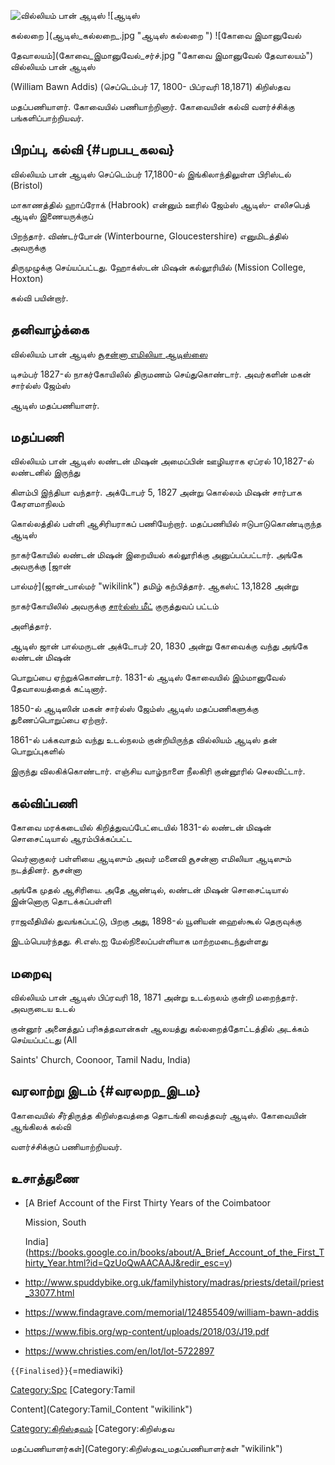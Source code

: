 ![வில்லியம் பான் ஆடிஸ்](William_Bawn_Addis.jpg "வில்லியம் பான் ஆடிஸ்") ![ஆடிஸ்
கல்லறை ](ஆடிஸ்_கல்லறை_.jpg "ஆடிஸ் கல்லறை ") ![கோவை இமானுவேல்
தேவாலயம்](கோவை_இமானுவேல்_சர்ச்.jpg "கோவை இமானுவேல் தேவாலயம்") வில்லியம் பான் ஆடிஸ்
(William Bawn Addis) (செப்டெம்பர் 17, 1800- பிப்ரவரி 18,1871) கிறிஸ்தவ
மதப்பணியாளர். கோவையில் பணியாற்றினார். கோவையின் கல்வி வளர்ச்சிக்கு பங்களிப்பாற்றியவர்.

## பிறப்பு, கல்வி {#பறபப_கலவ}

வில்லியம் பான் ஆடிஸ் செப்டெம்பர் 17,1800-ல் இங்கிலாந்திலுள்ள பிரிஸ்டல் (Bristol)
மாகாணத்தில் ஹாப்ரோக் (Habrook) என்னும் ஊரில் ஜேம்ஸ் ஆடிஸ்- எலிசபெத் ஆடிஸ் இணையருக்குப்
பிறந்தார். விண்டர்போன் (Winterbourne, Gloucestershire) எனுமிடத்தில் அவருக்கு
திருமுழுக்கு செய்யப்பட்டது. ஹோக்ஸ்டன் மிஷன் கல்லூரியில் (Mission College, Hoxton)
கல்வி பயின்றார்.

## தனிவாழ்க்கை

வில்லியம் பான் ஆடிஸ் [சூசன்னா எமிலியா ஆடிஸ்ஸ](சூசன்னா_எமிலியா_ஆடிஸ் "wikilink")ை
டிசம்பர் 1827-ல் நாகர்கோயிலில் திருமணம் செய்துகொண்டார். அவர்களின் மகன் சார்ல்ஸ் ஜேம்ஸ்
ஆடிஸ் மதப்பணியாளர்.

## மதப்பணி

வில்லியம் பான் ஆடிஸ் லண்டன் மிஷன் அமைப்பின் ஊழியராக ஏப்ரல் 10,1827-ல் லண்டனில் இருந்து
கிளம்பி இந்தியா வந்தார். அக்டோபர் 5, 1827 அன்று கொல்லம் மிஷன் சார்பாக கேரளமாநிலம்
கொல்லத்தில் பள்ளி ஆசிரியராகப் பணியேற்றார். மதப்பணியில் ஈடுபாடுகொண்டிருந்த ஆடிஸ்
நாகர்கோயில் லண்டன் மிஷன் இறையியல் கல்லூரிக்கு அனுப்பப்பட்டார். அங்கே அவருக்கு [ஜான்
பால்மர்](ஜான்_பால்மர் "wikilink") தமிழ் கற்பித்தார். ஆகஸ்ட் 13,1828 அன்று
நாகர்கோயிலில் அவருக்கு [சார்ல்ஸ் மீட்](சார்ல்ஸ்_மீட் "wikilink") குருத்துவப் பட்டம்
அளித்தார்.

ஆடிஸ் ஜான் பால்மருடன் அக்டோபர் 20, 1830 அன்று கோவைக்கு வந்து அங்கே லண்டன் மிஷன்
பொறுப்பை ஏற்றுக்கொண்டார். 1831-ல் ஆடிஸ் கோவையில் இம்மானுவேல் தேவாலயத்தைக் கட்டினார்.

1850-ல் ஆடிஸின் மகன் சார்ல்ஸ் ஜேம்ஸ் ஆடிஸ் மதப்பணிகளுக்கு துணைப்பொறுப்பை ஏற்றார்.
1861-ல் பக்கவாதம் வந்து உடல்நலம் குன்றியிருந்த வில்லியம் ஆடிஸ் தன் பொறுப்புகளில்
இருந்து விலகிக்கொண்டார். எஞ்சிய வாழ்நாளை நீலகிரி குன்னூரில் செலவிட்டார்.

## கல்விப்பணி

கோவை மரக்கடையில் கிறித்துவப்பேட்டையில் 1831-ல் லண்டன் மிஷன் சொசைட்டியால் ஆரம்பிக்கப்பட்ட
வெர்னாகுலர் பள்ளியை ஆடிஸும் அவர் மனைவி சூசன்னா எமிலியா ஆடிஸும் நடத்தினர். சூசன்னா
அங்கே முதல் ஆசிரியை. அதே ஆண்டில், லண்டன் மிஷன் சொசைட்டியால் இன்னொரு தொடக்கப்பள்ளி
ராஜவீதியில் துவங்கப்பட்டு, பிறகு அது, 1898-ல் யூனியன் ஹைஸ்கூல் தெருவுக்கு
இடம்பெயர்ந்தது. சி.எஸ்.ஐ மேல்நிலைப்பள்ளியாக மாற்றமடைந்துள்ளது

## மறைவு

வில்லியம் பான் ஆடிஸ் பிப்ரவரி 18, 1871 அன்று உடல்நலம் குன்றி மறைந்தார். அவருடைய உடல்
குன்னூர் அனைத்துப் பரிசுத்தவான்கள் ஆலயத்து கல்லறைத்தோட்டத்தில் அடக்கம் செய்யப்பட்டது (All
Saints\' Church, Coonoor, Tamil Nadu, India)

## வரலாற்று இடம் {#வரலறற_இடம}

கோவையில் சீர்திருத்த கிறிஸ்தவத்தை தொடங்கி வைத்தவர் ஆடிஸ். கோவையின் ஆங்கிலக் கல்வி
வளர்ச்சிக்குப் பணியாற்றியவர்.

## உசாத்துணை

-   [A Brief Account of the First Thirty Years of the Coimbatoor
    Mission, South
    India](https://books.google.co.in/books/about/A_Brief_Account_of_the_First_Thirty_Year.html?id=QzUoQwAACAAJ&redir_esc=y)
-   <http://www.spuddybike.org.uk/familyhistory/madras/priests/detail/priest_33077.html>
-   <https://www.findagrave.com/memorial/124855409/william-bawn-addis>
-   <https://www.fibis.org/wp-content/uploads/2018/03/J19.pdf>
-   <https://www.christies.com/en/lot/lot-5722897>

`{{Finalised}}`{=mediawiki}

[Category:Spc](Category:Spc "wikilink") [Category:Tamil
Content](Category:Tamil_Content "wikilink")
[Category:கிறிஸ்தவம்](Category:கிறிஸ்தவம் "wikilink") [Category:கிறிஸ்தவ
மதப்பணியாளர்கள்](Category:கிறிஸ்தவ_மதப்பணியாளர்கள் "wikilink")
